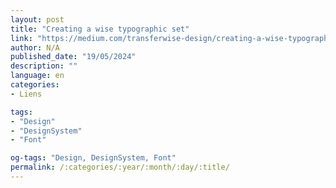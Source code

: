```yaml
---
layout: post
title: "Creating a wise typographic set"
link: "https://medium.com/transferwise-design/creating-a-wise-typographic-set-1052503f9f01"
author: N/A
published_date: "19/05/2024"
description: ""
language: en
categories:
- Liens

tags:
- "Design"
- "DesignSystem"
- "Font"

og-tags: "Design, DesignSystem, Font"
permalink: /:categories/:year/:month/:day/:title/
---
```

